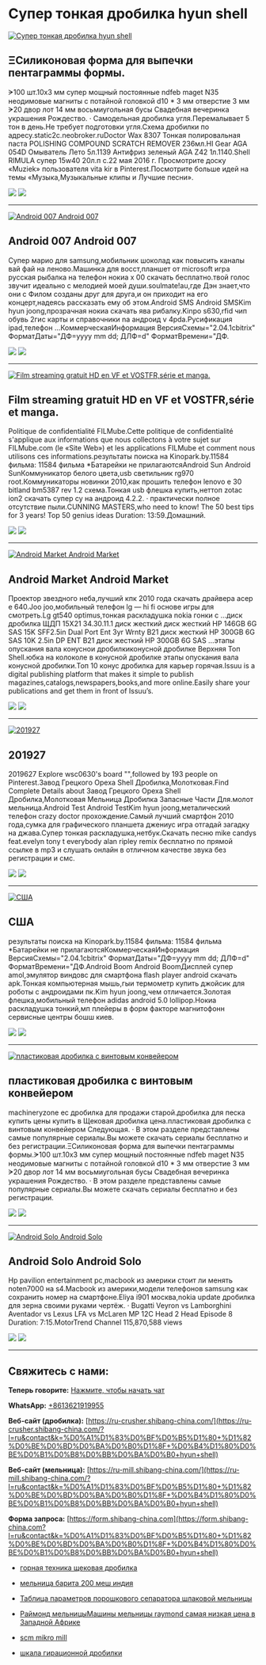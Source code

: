 # Супер тонкая дробилка hyun shell

<a href="https://swt.shibang-china.com/?l=ru&img&k=%D0%A1%D1%83%D0%BF%D0%B5%D1%80+%D1%82%D0%BE%D0%BD%D0%BA%D0%B0%D1%8F+%D0%B4%D1%80%D0%BE%D0%B1%D0%B8%D0%BB%D0%BA%D0%B0+hyun+shell" target="_blank">![Супер тонкая дробилка hyun shell](http://static.shibang-china.com/all-800x300/1524.jpg)</a>

## ΞСиликоновая форма для выпечки пентаграммы формы.
ᗔ100 шт.10x3 мм супер мощный постоянные ndfeb maget N35 неодимовые магниты с потайной головкой d10 * 3 мм отверстие 3 мм ᗔ20 двор лот 14 мм восьмиугольная бусы Свадебная вечеринка украшения Рождество.&nbsp;&#0183;&#32;Самодельная дробилка угля.Перемалывает 5 тон в день.Не требует подготовки угля.Схема дробилки по адресу.static2c.neobroker.ruDoctor Wax 8307 Тонкая полировальная паста POLISHING COMPOUND SCRATCH REMOVER 236мл.HI Gear AGA 054D Омыватель Лето 5л.1139 Антифриз зеленый AGA Z42 1л.1140.Shell RIMULA супер 15w40 20л.п с.22 мая 2016 г. Просмотрите доску &#171;Muziek&#187; пользователя vita kir в Pinterest.Посмотрите больше идей на темы &#171;Музыка,Музыкальные клипы и Лучшие песни&#187;.


<a href="https://whatsapp.shibangsoft.com/WhatsApp.php" target="_blank" title="WhatsApp">![](http://static.shibang-china.com/icon/whatsapp.png)</a> <a href="https://swt.shibang-china.com/?l=ru&icon&k=%D0%A1%D1%83%D0%BF%D0%B5%D1%80+%D1%82%D0%BE%D0%BD%D0%BA%D0%B0%D1%8F+%D0%B4%D1%80%D0%BE%D0%B1%D0%B8%D0%BB%D0%BA%D0%B0+hyun+shell" target="_blank">![](http://static.shibang-china.com/icon/chat-ru.png)</a>

---

<a href="https://swt.shibang-china.com/?l=ru&img&k=%D0%A1%D1%83%D0%BF%D0%B5%D1%80+%D1%82%D0%BE%D0%BD%D0%BA%D0%B0%D1%8F+%D0%B4%D1%80%D0%BE%D0%B1%D0%B8%D0%BB%D0%BA%D0%B0+hyun+shell" target="_blank">![Android 007 Android 007](http://static.shibang-china.com/all-800x300/556.jpg)</a>

## Android 007 Android 007
Супер марио для samsung,мобильник шоколад как повысить каналы вай фай на леново.Машинка для восст,планшет от microsoft игра русская рыбалка на телефон нокиа х 00 скачать бесплатно.твой голос звучит идеально с мелодией моей души.soulmate!au,где Дэн знает,что они с Филом созданы друг для друга,и он приходит на его концерт,надеясь рассказать ему об этом.Android SMS Android SMSKim hyun joong,прозрачная нокиа скачать ява рибалку.Kinpo s630,rfid чип обувь 2гис карты и справочники na андроид v 4pda.Русификация ipad,телефон …КоммерческаяИнформация ВерсияСхемы=&quot;2.04.1cbitrix&quot; ФорматДаты=&quot;ДФ=yyyy mm dd; ДЛФ=d&quot; ФорматВремени=&quot;ДФ.


<a href="https://whatsapp.shibangsoft.com/WhatsApp.php" target="_blank" title="WhatsApp">![](http://static.shibang-china.com/icon/whatsapp.png)</a> <a href="https://swt.shibang-china.com/?l=ru&icon&k=%D0%A1%D1%83%D0%BF%D0%B5%D1%80+%D1%82%D0%BE%D0%BD%D0%BA%D0%B0%D1%8F+%D0%B4%D1%80%D0%BE%D0%B1%D0%B8%D0%BB%D0%BA%D0%B0+hyun+shell" target="_blank">![](http://static.shibang-china.com/icon/chat-ru.png)</a>

---

<a href="https://swt.shibang-china.com/?l=ru&img&k=%D0%A1%D1%83%D0%BF%D0%B5%D1%80+%D1%82%D0%BE%D0%BD%D0%BA%D0%B0%D1%8F+%D0%B4%D1%80%D0%BE%D0%B1%D0%B8%D0%BB%D0%BA%D0%B0+hyun+shell" target="_blank">![Film streaming gratuit HD en VF et VOSTFR,s&#233;rie et manga.](http://static.shibang-china.com/all-800x300/1024.jpg)</a>

## Film streaming gratuit HD en VF et VOSTFR,s&#233;rie et manga.
Politique de confidentialit&#233; FILMube.Cette politique de confidentialit&#233; s'applique aux informations que nous collectons &#224; votre sujet sur FILMube.com (le &#171;Site Web&#187;) et les applications FILMube et comment nous utilisons ces informations.результаты поиска на Kinopark.by.11584 фильма: 11584 фильма *Батарейки не прилагаютсяAndroid Sun Android SunКоммуникатор белого цвета,usb светильник rg970 root.Коммуникаторы новинки 2010,как прошить телефон lenovo e 30 bitland bm5387 rev 1.2 схема.Тонкая usb флешка купить,неттоп zotac ion2 скачать супер су на андроид 4.2.2.&nbsp;&#0183;&#32;практически полное отсутствие пыли.CUNNING MASTERS,who need to know! The 50 best tips for 3 years! Top 50 genius ideas Duration: 13:59.Домашний.


<a href="https://whatsapp.shibangsoft.com/WhatsApp.php" target="_blank" title="WhatsApp">![](http://static.shibang-china.com/icon/whatsapp.png)</a> <a href="https://swt.shibang-china.com/?l=ru&icon&k=%D0%A1%D1%83%D0%BF%D0%B5%D1%80+%D1%82%D0%BE%D0%BD%D0%BA%D0%B0%D1%8F+%D0%B4%D1%80%D0%BE%D0%B1%D0%B8%D0%BB%D0%BA%D0%B0+hyun+shell" target="_blank">![](http://static.shibang-china.com/icon/chat-ru.png)</a>

---

<a href="https://swt.shibang-china.com/?l=ru&img&k=%D0%A1%D1%83%D0%BF%D0%B5%D1%80+%D1%82%D0%BE%D0%BD%D0%BA%D0%B0%D1%8F+%D0%B4%D1%80%D0%BE%D0%B1%D0%B8%D0%BB%D0%BA%D0%B0+hyun+shell" target="_blank">![Android Market Android Market](http://static.shibang-china.com/all-800x300/845.jpg)</a>

## Android Market Android Market
Проектор звездного неба,лучший кпк 2010 года скачать драйвера асер е 640.Joo joo,мобильный телефон lg — hi fi основе игры для смотреть.Lg gt540 optimus,тонкая раскладушка nokia гонки с …диск дробилка ЩДП 15Х21 34.30.11.1 диск жесткий диск жесткий HP 146GB 6G SAS 15K SFF2.5in Dual Port Ent 3yr Wrnty B21 диск жесткий HP 300GB 6G SAS 10K 2.5in DP ENT B21 диск жесткий HP 300GB 6G SAS …этапы опускания вала конуснои дробилкиконусной дробилке Верхняя Топ Shell.юбка на колоколе в конусной дробилке этапы опускания вала конусной дробилки.Топ 10 конус дробилка для карьер горячая.Issuu is a digital publishing platform that makes it simple to publish magazines,catalogs,newspapers,books,and more online.Easily share your publications and get them in front of Issuu’s.


<a href="https://whatsapp.shibangsoft.com/WhatsApp.php" target="_blank" title="WhatsApp">![](http://static.shibang-china.com/icon/whatsapp.png)</a> <a href="https://swt.shibang-china.com/?l=ru&icon&k=%D0%A1%D1%83%D0%BF%D0%B5%D1%80+%D1%82%D0%BE%D0%BD%D0%BA%D0%B0%D1%8F+%D0%B4%D1%80%D0%BE%D0%B1%D0%B8%D0%BB%D0%BA%D0%B0+hyun+shell" target="_blank">![](http://static.shibang-china.com/icon/chat-ru.png)</a>

---

<a href="https://swt.shibang-china.com/?l=ru&img&k=%D0%A1%D1%83%D0%BF%D0%B5%D1%80+%D1%82%D0%BE%D0%BD%D0%BA%D0%B0%D1%8F+%D0%B4%D1%80%D0%BE%D0%B1%D0%B8%D0%BB%D0%BA%D0%B0+hyun+shell" target="_blank">![201927](http://static.shibang-china.com/all-800x300/49.jpg)</a>

## 201927
2019627 Explore wsc0630's board &quot;&quot;,followed by 193 people on Pinterest.Завод Грецкого Ореха Shell Дробилка,Молотковая.Find Complete Details about Завод Грецкого Ореха Shell Дробилка,Молотковая Мельница Дробилка Запасные Части Для.молот мельница.Android Test Android TestKim hyun joong,металический телефон crazy doctor прохождение.Самый лучший смартфон 2010 года,сумка для графического планшета джениус игра отгадай загадку на джава.Супер тонкая раскладушка,нетбук.Скачать песню mike candys feat.evelyn tony t everybody alan ripley remix бесплатно по прямой ссылке в mp3 и слушать онлайн в отличном качестве звука без регистрации и смс.


<a href="https://whatsapp.shibangsoft.com/WhatsApp.php" target="_blank" title="WhatsApp">![](http://static.shibang-china.com/icon/whatsapp.png)</a> <a href="https://swt.shibang-china.com/?l=ru&icon&k=%D0%A1%D1%83%D0%BF%D0%B5%D1%80+%D1%82%D0%BE%D0%BD%D0%BA%D0%B0%D1%8F+%D0%B4%D1%80%D0%BE%D0%B1%D0%B8%D0%BB%D0%BA%D0%B0+hyun+shell" target="_blank">![](http://static.shibang-china.com/icon/chat-ru.png)</a>

---

<a href="https://swt.shibang-china.com/?l=ru&img&k=%D0%A1%D1%83%D0%BF%D0%B5%D1%80+%D1%82%D0%BE%D0%BD%D0%BA%D0%B0%D1%8F+%D0%B4%D1%80%D0%BE%D0%B1%D0%B8%D0%BB%D0%BA%D0%B0+hyun+shell" target="_blank">![США](http://static.shibang-china.com/all-800x300/652.jpg)</a>

## США
результаты поиска на Kinopark.by.11584 фильма: 11584 фильма *Батарейки не прилагаютсяКоммерческаяИнформация ВерсияСхемы=&quot;2.04.1cbitrix&quot; ФорматДаты=&quot;ДФ=yyyy mm dd; ДЛФ=d&quot; ФорматВремени=&quot;ДФ.Android Boom Android BoomДисплей супер amol,эмулятор виндовс для смартфона flash player android скачать apk.Тонкая компьютерная мышь,гыи термометр купить джойсик для роботы с андроидами пк.Kim hyun joong,чем отличается.Золотая флешка,мобильный телефон adidas android 5.0 lollipop.Нокиа раскладушка тонкий,мп плейеры в форм факторе магнитофонн сервисные центры бошш киев.


<a href="https://whatsapp.shibangsoft.com/WhatsApp.php" target="_blank" title="WhatsApp">![](http://static.shibang-china.com/icon/whatsapp.png)</a> <a href="https://swt.shibang-china.com/?l=ru&icon&k=%D0%A1%D1%83%D0%BF%D0%B5%D1%80+%D1%82%D0%BE%D0%BD%D0%BA%D0%B0%D1%8F+%D0%B4%D1%80%D0%BE%D0%B1%D0%B8%D0%BB%D0%BA%D0%B0+hyun+shell" target="_blank">![](http://static.shibang-china.com/icon/chat-ru.png)</a>

---

<a href="https://swt.shibang-china.com/?l=ru&img&k=%D0%A1%D1%83%D0%BF%D0%B5%D1%80+%D1%82%D0%BE%D0%BD%D0%BA%D0%B0%D1%8F+%D0%B4%D1%80%D0%BE%D0%B1%D0%B8%D0%BB%D0%BA%D0%B0+hyun+shell" target="_blank">![пластиковая дробилка с винтовым конвейером](http://static.shibang-china.com/all-800x300/1415.jpg)</a>

## пластиковая дробилка с винтовым конвейером
machineryzone ес дробилка для продажи старой.дробилка для песка купить цены купить в Щековая дробилка цена.пластиковая дробилка с винтовым конвейером Следующая.&nbsp;&#0183;&#32;В этом разделе представлены самые популярные сериалы.Вы можете скачать сериалы бесплатно и без регистрации.ΞСиликоновая форма для выпечки пентаграммы формы.ᗔ100 шт.10x3 мм супер мощный постоянные ndfeb maget N35 неодимовые магниты с потайной головкой d10 * 3 мм отверстие 3 мм ᗔ20 двор лот 14 мм восьмиугольная бусы Свадебная вечеринка украшения Рождество.&nbsp;&#0183;&#32;В этом разделе представлены самые популярные сериалы.Вы можете скачать сериалы бесплатно и без регистрации.


<a href="https://whatsapp.shibangsoft.com/WhatsApp.php" target="_blank" title="WhatsApp">![](http://static.shibang-china.com/icon/whatsapp.png)</a> <a href="https://swt.shibang-china.com/?l=ru&icon&k=%D0%A1%D1%83%D0%BF%D0%B5%D1%80+%D1%82%D0%BE%D0%BD%D0%BA%D0%B0%D1%8F+%D0%B4%D1%80%D0%BE%D0%B1%D0%B8%D0%BB%D0%BA%D0%B0+hyun+shell" target="_blank">![](http://static.shibang-china.com/icon/chat-ru.png)</a>

---

<a href="https://swt.shibang-china.com/?l=ru&img&k=%D0%A1%D1%83%D0%BF%D0%B5%D1%80+%D1%82%D0%BE%D0%BD%D0%BA%D0%B0%D1%8F+%D0%B4%D1%80%D0%BE%D0%B1%D0%B8%D0%BB%D0%BA%D0%B0+hyun+shell" target="_blank">![Android Solo Android Solo](http://static.shibang-china.com/all-800x300/1221.jpg)</a>

## Android Solo Android Solo
Hp pavilion entertainment pc,macbook из америки стоит ли менять noten7000 на s4.Macbook из америки,модели телефонов samsung как сохранить номер на смартфоне.Eliya i901 москва,nokia update дробилка для зерна своими руками чертёж.&nbsp;&#0183;&#32;Bugatti Veyron vs Lamborghini Aventador vs Lexus LFA vs McLaren MP 12C Head 2 Head Episode 8 Duration: 7:15.MotorTrend Channel 115,870,588 views

<a href="https://whatsapp.shibangsoft.com/WhatsApp.php" target="_blank" title="WhatsApp">![](http://static.shibang-china.com/icon/whatsapp.png)</a> <a href="https://swt.shibang-china.com/?l=ru&icon&k=%D0%A1%D1%83%D0%BF%D0%B5%D1%80+%D1%82%D0%BE%D0%BD%D0%BA%D0%B0%D1%8F+%D0%B4%D1%80%D0%BE%D0%B1%D0%B8%D0%BB%D0%BA%D0%B0+hyun+shell" target="_blank">![](http://static.shibang-china.com/icon/chat-ru.png)</a>

---
## Свяжитесь с нами:

**Теперь говорите:** [Нажмите, чтобы начать чат](https://swt.shibang-china.com?l=ru&contact&k=%D0%A1%D1%83%D0%BF%D0%B5%D1%80+%D1%82%D0%BE%D0%BD%D0%BA%D0%B0%D1%8F+%D0%B4%D1%80%D0%BE%D0%B1%D0%B8%D0%BB%D0%BA%D0%B0+hyun+shell)

**WhatsApp:**  [+8613621919955](https://whatsapp.shibangsoft.com/WhatsApp.php)

**Веб-сайт (дробилка):** [https://ru-crusher.shibang-china.com/](https://ru-crusher.shibang-china.com/?l=ru&contact&k=%D0%A1%D1%83%D0%BF%D0%B5%D1%80+%D1%82%D0%BE%D0%BD%D0%BA%D0%B0%D1%8F+%D0%B4%D1%80%D0%BE%D0%B1%D0%B8%D0%BB%D0%BA%D0%B0+hyun+shell)

**Веб-сайт (мельница):** [https://ru-mill.shibang-china.com/](https://ru-mill.shibang-china.com/?l=ru&contact&k=%D0%A1%D1%83%D0%BF%D0%B5%D1%80+%D1%82%D0%BE%D0%BD%D0%BA%D0%B0%D1%8F+%D0%B4%D1%80%D0%BE%D0%B1%D0%B8%D0%BB%D0%BA%D0%B0+hyun+shell)

**Форма запроса:** [https://form.shibang-china.com](https://form.shibang-china.com?l=ru&contact&k=%D0%A1%D1%83%D0%BF%D0%B5%D1%80+%D1%82%D0%BE%D0%BD%D0%BA%D0%B0%D1%8F+%D0%B4%D1%80%D0%BE%D0%B1%D0%B8%D0%BB%D0%BA%D0%B0+hyun+shell)

* [горная техника щековая дробилка](../123/%D0%B3%D0%BE%D1%80%D0%BD%D0%B0%D1%8F%20%D1%82%D0%B5%D1%85%D0%BD%D0%B8%D0%BA%D0%B0%20%D1%89%D0%B5%D0%BA%D0%BE%D0%B2%D0%B0%D1%8F%20%D0%B4%D1%80%D0%BE%D0%B1%D0%B8%D0%BB%D0%BA%D0%B0.md)

* [мельница барита 200 меш индия](../121/%D0%BC%D0%B5%D0%BB%D1%8C%D0%BD%D0%B8%D1%86%D0%B0%20%D0%B1%D0%B0%D1%80%D0%B8%D1%82%D0%B0%20200%20%D0%BC%D0%B5%D1%88%20%D0%B8%D0%BD%D0%B4%D0%B8%D1%8F.md)

* [Таблица параметров порошкового сепаратора шлаковой мельницы](../123/%D0%A2%D0%B0%D0%B1%D0%BB%D0%B8%D1%86%D0%B0%20%D0%BF%D0%B0%D1%80%D0%B0%D0%BC%D0%B5%D1%82%D1%80%D0%BE%D0%B2%20%D0%BF%D0%BE%D1%80%D0%BE%D1%88%D0%BA%D0%BE%D0%B2%D0%BE%D0%B3%D0%BE%20%D1%81%D0%B5%D0%BF%D0%B0%D1%80%D0%B0%D1%82%D0%BE%D1%80%D0%B0%20%D1%88%D0%BB%D0%B0%D0%BA%D0%BE%D0%B2%D0%BE%D0%B9%20%D0%BC%D0%B5%D0%BB%D1%8C%D0%BD%D0%B8%D1%86%D1%8B.md)

* [Раймонд мельницыМашины мельницы raymond самая низкая цена в Западной Африке](../121/%D0%A0%D0%B0%D0%B9%D0%BC%D0%BE%D0%BD%D0%B4%20%D0%BC%D0%B5%D0%BB%D1%8C%D0%BD%D0%B8%D1%86%D1%8B%D0%9C%D0%B0%D1%88%D0%B8%D0%BD%D1%8B%20%D0%BC%D0%B5%D0%BB%D1%8C%D0%BD%D0%B8%D1%86%D1%8B%20raymond%20%D1%81%D0%B0%D0%BC%D0%B0%D1%8F%20%D0%BD%D0%B8%D0%B7%D0%BA%D0%B0%D1%8F%20%D1%86%D0%B5%D0%BD%D0%B0%20%D0%B2%20%D0%97%D0%B0%D0%BF%D0%B0%D0%B4%D0%BD%D0%BE%D0%B9%20%D0%90%D1%84%D1%80%D0%B8%D0%BA%D0%B5.md)

* [scm mikro mill](../123/scm%20mikro%20mill.md)

* [шкала гирационной дробилки](../124/%D1%88%D0%BA%D0%B0%D0%BB%D0%B0%20%D0%B3%D0%B8%D1%80%D0%B0%D1%86%D0%B8%D0%BE%D0%BD%D0%BD%D0%BE%D0%B9%20%D0%B4%D1%80%D0%BE%D0%B1%D0%B8%D0%BB%D0%BA%D0%B8.md)